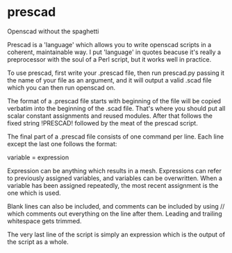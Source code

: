 # prescad
Openscad without the spaghetti

Prescad is a 'language' which allows you to write openscad scripts in a coherent, maintainable way. I put 'language' in quotes beacuse it's really a preprocessor with the soul of a Perl script, but it works well in practice.

To use prescad, first write your .prescad file, then run prescad.py passing it the name of your file as an argument, and it will output a valid .scad file which you can then run openscad on.

The format of a .prescad file starts with beginning of the file will be copied verbatim into the beginning of the .scad file. That's where you should put all scalar constant assignments and reused modules. After that follows the fixed string !PRESCAD! followed by the meat of the prescad script.

The final part of a .prescad file consists of one command per line. Each line except the last one follows the format:

variable = expression

Expression can be anything which results in a mesh. Expressions can refer to previously assigned variables, and variables can be overwritten. When a variable has been assigned repeatedly, the most recent assignment is the one which is used.

Blank lines can also be included, and comments can be included by using // which comments out everything on the line after them. Leading and trailing whitespace gets trimmed.

The very last line of the script is simply an expression which is the output of the script as a whole.
